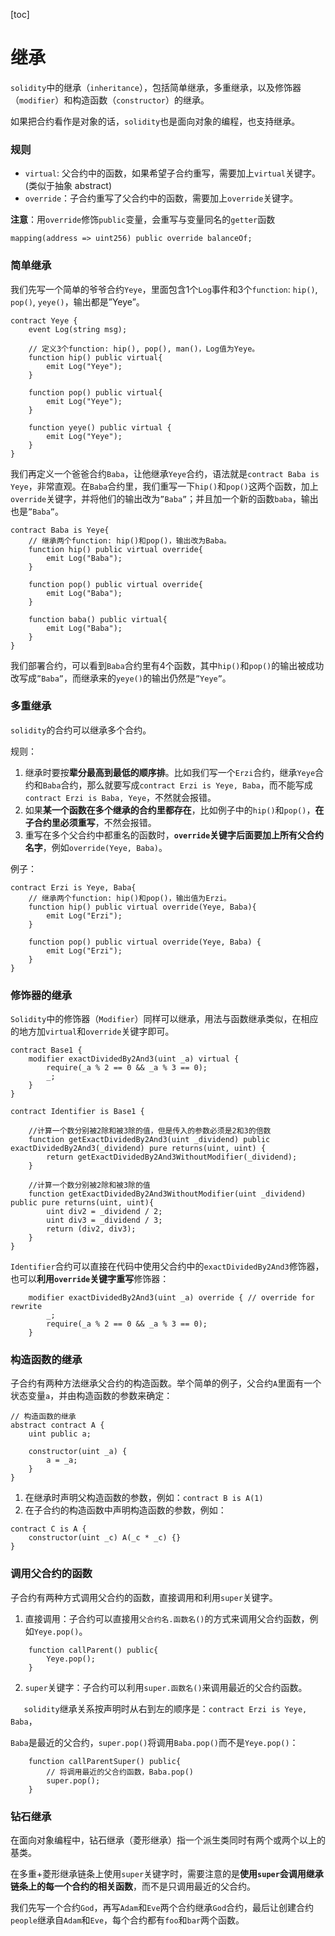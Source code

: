 [toc]

# 继承

`solidity`中的继承（`inheritance`），包括简单继承，多重继承，以及修饰器（`modifier`）和构造函数（`constructor`）的继承。

如果把合约看作是对象的话，`solidity`也是面向对象的编程，也支持继承。

### 规则

- `virtual`: 父合约中的函数，如果希望子合约重写，需要加上`virtual`关键字。 (类似于抽象 abstract)
- `override`：子合约重写了父合约中的函数，需要加上`override`关键字。

**注意**：用`override`修饰`public`变量，会重写与变量同名的`getter`函数

`mapping(address => uint256) public override balanceOf;`

### 简单继承

我们先写一个简单的爷爷合约`Yeye`，里面包含1个`Log`事件和3个`function`: `hip()`, `pop()`, `yeye()`，输出都是”Yeye”。

```
contract Yeye {
    event Log(string msg);

    // 定义3个function: hip(), pop(), man()，Log值为Yeye。
    function hip() public virtual{
        emit Log("Yeye");
    }

    function pop() public virtual{
        emit Log("Yeye");
    }

    function yeye() public virtual {
        emit Log("Yeye");
    }
}
```



我们再定义一个爸爸合约`Baba`，让他继承`Yeye`合约，语法就是`contract Baba is Yeye`，非常直观。在`Baba`合约里，我们重写一下`hip()`和`pop()`这两个函数，加上`override`关键字，并将他们的输出改为`”Baba”`；并且加一个新的函数`baba`，输出也是`”Baba”`。

```
contract Baba is Yeye{
    // 继承两个function: hip()和pop()，输出改为Baba。
    function hip() public virtual override{
        emit Log("Baba");
    }

    function pop() public virtual override{
        emit Log("Baba");
    }

    function baba() public virtual{
        emit Log("Baba");
    }
}
```



我们部署合约，可以看到`Baba`合约里有4个函数，其中`hip()`和`pop()`的输出被成功改写成`”Baba”`，而继承来的`yeye()`的输出仍然是`”Yeye”`。



### 多重继承

`solidity`的合约可以继承多个合约。

规则：

1. 继承时要按**辈分最高到最低的顺序排**。比如我们写一个`Erzi`合约，继承`Yeye`合约和`Baba`合约，那么就要写成`contract Erzi is Yeye, Baba`，而不能写成`contract Erzi is Baba, Yeye`，不然就会报错。
2. 如果**某一个函数在多个继承的合约里都存在**，比如例子中的`hip()`和`pop()`，**在子合约里必须重写**，不然会报错。
3. 重写在多个父合约中都重名的函数时，**`override`关键字后面要加上所有父合约名字**，例如`override(Yeye, Baba)`。

例子：

```solidity
contract Erzi is Yeye, Baba{
    // 继承两个function: hip()和pop()，输出值为Erzi。
    function hip() public virtual override(Yeye, Baba){
        emit Log("Erzi");
    }

    function pop() public virtual override(Yeye, Baba) {
        emit Log("Erzi");
    }
}
```

### 修饰器的继承

`Solidity`中的修饰器（`Modifier`）同样可以继承，用法与函数继承类似，在相应的地方加`virtual`和`override`关键字即可。

```
contract Base1 {
    modifier exactDividedBy2And3(uint _a) virtual {
        require(_a % 2 == 0 && _a % 3 == 0);
        _;
    }
}

contract Identifier is Base1 {

    //计算一个数分别被2除和被3除的值，但是传入的参数必须是2和3的倍数
    function getExactDividedBy2And3(uint _dividend) public exactDividedBy2And3(_dividend) pure returns(uint, uint) {
        return getExactDividedBy2And3WithoutModifier(_dividend);
    }

    //计算一个数分别被2除和被3除的值
    function getExactDividedBy2And3WithoutModifier(uint _dividend) public pure returns(uint, uint){
        uint div2 = _dividend / 2;
        uint div3 = _dividend / 3;
        return (div2, div3);
    }
}
```

`Identifier`合约可以直接在代码中使用父合约中的`exactDividedBy2And3`修饰器，也可以**利用`override`关键字重写**修饰器：

```solidity
    modifier exactDividedBy2And3(uint _a) override { // override for rewrite
        _;
        require(_a % 2 == 0 && _a % 3 == 0);
    }
```

### 构造函数的继承

子合约有两种方法继承父合约的构造函数。举个简单的例子，父合约`A`里面有一个状态变量`a`，并由构造函数的参数来确定：

```
// 构造函数的继承
abstract contract A {
    uint public a;

    constructor(uint _a) {
        a = _a;
    }
}
```



1. 在继承时声明父构造函数的参数，例如：`contract B is A(1)`
2. 在子合约的构造函数中声明构造函数的参数，例如：

```
contract C is A {
    constructor(uint _c) A(_c * _c) {}
}
```

### 调用父合约的函数

子合约有两种方式调用父合约的函数，直接调用和利用`super`关键字。

1. 直接调用：子合约可以直接用`父合约名.函数名()`的方式来调用父合约函数，例如`Yeye.pop()`。

```
    function callParent() public{
        Yeye.pop();
    }
```



2. `super`关键字：子合约可以利用`super.函数名()`来调用最近的父合约函数。

`	solidity`继承关系按声明时从右到左的顺序是：`contract Erzi is Yeye, Baba`，

`Baba`是最近的父合约，`super.pop()`将调用`Baba.pop()`而不是`Yeye.pop()`：

```
    function callParentSuper() public{
        // 将调用最近的父合约函数，Baba.pop()
        super.pop();
    }
```



### 钻石继承

在面向对象编程中，钻石继承（菱形继承）指一个派生类同时有两个或两个以上的基类。

在多重+菱形继承链条上使用`super`关键字时，需要注意的是**使用`super`会调用继承链条上的每一个合约的相关函数**，而不是只调用最近的父合约。

我们先写一个合约`God`，再写`Adam`和`Eve`两个合约继承`God`合约，最后让创建合约`people`继承自`Adam`和`Eve`，每个合约都有`foo`和`bar`两个函数。